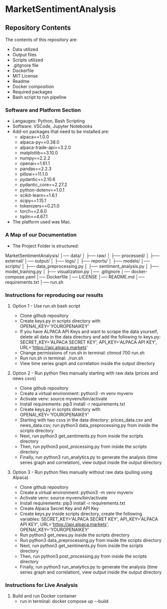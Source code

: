 # MarketSentimentAnalysis
## Repository Contents
The contents of this repository are: 
- Data utilized
- Output files
- Scripts utilized
- .gitgnore file
- Dockerfile
- MIT License
- Readme
- Docker composition
- Required packages
- Bash script to run pipeline
  
### Software and Platform Section
- Langauges: Python, Bash Scripting
- Software: VSCode, Jupyter Notebooks
- Add-on packages that need to be installed are:
  - alpaca==1.0.0
  - alpaca-py==0.38.0
  - alpaca-trade-api==3.2.0
  - matplotlib==3.10.0
  - numpy==2.2.2
  - openai==1.61.1
  - pandas==2.2.3
  - pillow==11.1.0
  - pydantic==2.10.6
  - pydantic_core==2.27.2
  - python-dotenv==1.0.1
  - scikit-learn==1.6.1
  - scipy==1.15.1
  - tokenizers==0.21.0
  - torch==2.6.0
  - tqdm==4.67.1
- The platform used was Mac.
### A Map of our Documentation
- The Project Folder is structured:

MarketSentimentAnalysis/
│── data/
│   ├── raw/
│   ├── processed/
│   ├── external/
│── output/
│   ├── logs/
│   ├── reports/
│   ├── models/
│── scripts/
│   ├── data_preprocessing.py
│   ├── sentiment_analysis.py
│   ├── model_training.py
│   ├── visualization.py
│── .gitignore
│── docker-compose.yaml
│── Dockerfile
│── LICENSE
│── README.md
│── requirements.txt
│── run.sh


### Instructions for reproducing our results
1) Option 1 - Use run.sh bash script
   - Clone github repository
   - Create keys.py in scripts directory with OPENAI_KEY='YOUROPENAIKEY'
   - If you have ALPACA API Keys and want to scrape the data yourself, delete all data in the data directory and add the following to keys.py: SECRET_KEY='ALPACA SECRET KEY', API_KEY='ALPACA API KEY', URL='https://api.alpaca.markets'
   - Change permissions of run.sh in terminal: chmod 700 run.sh
   - Run run.sh in terminal: ./run.sh
   - View time series graph and correlation inside the output directory
   
2) Option 2 - Run python files manually starting with raw data (prices and news csvs)
   - Clone github repository
   - Create a virtual environment: python3 -m venv myvenv
   - Activate venv: source myvenv/bin/activate
   - Install requirements: pip3 install -r requirements.txt
   - Create keys.py in scripts directory with OPENAI_KEY='YOUROPENAIKEY'
   - Starting with two csvs in the data directory: prices_data.csv and news_data.csv, run python3 data_preprocessing.py from inside the scripts directory
   - Next, run python3 get_sentiments.py from inside the scripts directory
   - Then, run python3 post_processing.py from inside the scripts directory
   - Finally, run python3 run_analytics.py to generate the analysis (time series graph and correlation), view output inside the output directory

3) Option 3 - Run python files manually without raw data (pulling using Alpaca)
   - Clone github repository
   - Create a virtual environment: python3 -m venv myvenv
   - Activate venv: source myvenv/bin/activate
   - Install requirements: pip3 install -r requirements.txt
   - Create Alpaca Secret Key and API Key
   - Create keys.py inside scripts directory, create the following variables: SECRET_KEY='ALPACA SECRET KEY', API_KEY='ALPACA API KEY', URL='https://api.alpaca.markets', OPENAI_KEY='YOUROPENAIKEY'
   - Run python3 get_news.py inside the scripts directory
   - Run python3 data_preprocessing.py from inside the scripts directory
   - Next, run python3 get_sentiments.py from inside the scripts directory
   - Then, run python3 post_processing.py from inside the scripts directory
   - Finally, run python3 run_analytics.py to generate the analysis (time series graph and correlation), view output inside the output directory

### Instructions for Live Analysis
1) Build and run Docker container
   - run in terminal: docker compose up --build
